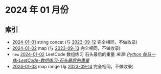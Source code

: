 # 2024 年 01 月份

## 索引

- [2024-01-01](#) string concat (与 [2023-09-12](../09/12/README.md) 完全相同，不做收录)
- [2024-01-02](#) map (与 [2023-09-13](../09/13/README.md) 完全相同，不做收录)
- `new` [2024-01-02](./02/README.md) LeetCode 数组练习 石头最后的重量 _来源: [Python 每日一练-LeetCode-数组练习-石头最后的重量](https://www.bilibili.com/video/BV1kw411x7JT/)_
- [2024-01-03](#) map range (与 [2023-09-14](../09/14/README.md) 完全相同，不做收录)

